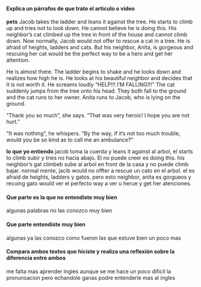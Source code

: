 #### Explica un párrafos de que trato el articulo o video
 
**pets**
Jacob takes the ladder and leans it against the tree. He starts to climb up and tries not to look down. He cannot believe he is doing this. His neighbor’s cat climbed up the tree in front of the house and cannot climb down. Now normally, Jacob would not offer to rescue a cat in a tree. He is afraid of heights, ladders and cats. But his neighbor, Anita, is gorgeous and rescuing her cat would be the perfect way to be a hero and get her attention.

He is almost there. The ladder begins to shake and he looks down and realizes how high he is. He looks at his beautiful neighbor and decides that it is not worth it. He screams loudly “HELP!!! I’M FALLING!!!” The cat suddenly jumps from the tree onto his head. They both fall to the ground and the cat runs to her owner. Anita runs to Jacob, who is lying on the ground.

“Thank you so much”, she says. “That was very heroic! I hope you are not hurt.”

“It was nothing”, he whispers. “By the way, if it’s not too much trouble, would you be so kind as to call me an ambulance?”

**lo que yo entiendo**
jacob toma la cuerda y leans it against al arbol, el starts to climb subir y tries no hacia abajo.
El no puede creer es doing this. his neighbor’s gat climbeb sube al arbol en front de la casa y no puede climb bajar. normal mente, jacib would no offter a rescue un cato en el arbol. el es afraid de heights, ladders y gatos. pero esto neighbor, anita es gorgueos y recuing gato would ver el perfecto way a ver u herue y get her atenciones.

#### Que parte es la que no entendiste muy bien

algunas palabras no las conozco muy bien

#### Que parte entendiste muy bien

algunas ya las conozco como fueron las que estuve bien un poco mas

#### Compara ambos textos que hiciste y realiza una reflexión sobre la diferencia entre ambos

me falta mas aprender ingles aunque se me hace un poco dificil la pronunsacion pero echandole ganas podre entenderle mas al ingles
